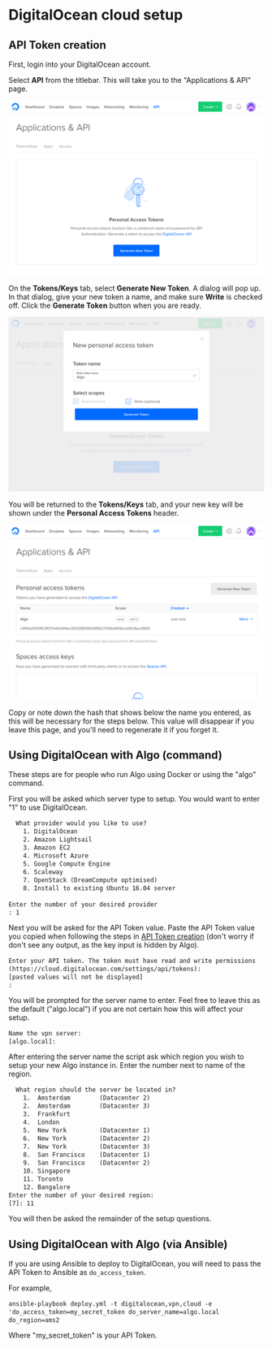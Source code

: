 # DigitalOcean cloud setup

## API Token creation

First, login into your DigitalOcean account.

Select **API** from the titlebar. This will take you to the "Applications & API" page.

![The Applications & API page](/docs/images/do-api.png)

On the **Tokens/Keys** tab, select **Generate New Token**. A dialog will pop up. In that dialog, give your new token a name, and make sure **Write** is checked off. Click the **Generate Token** button when you are ready.

![The new token dialog, showing a form requesting a name and confirmation on the scope for the new token.](/docs/images/do-new-token.png)

You will be returned to the **Tokens/Keys** tab, and your new key will be shown under the **Personal Access Tokens** header. 

![The new token in the listing.](/docs/images/do-view-token.png)

Copy or note down the hash that shows below the name you entered, as this will be necessary for the steps below. This value will disappear if you leave this page, and you'll need to regenerate it if you forget it.

## Using DigitalOcean with Algo (command)

These steps are for people who run Algo using Docker or using the "algo" command. 

First you will be asked which server type to setup. You would want to enter "1" to use DigitalOcean. 

```
  What provider would you like to use?
    1. DigitalOcean
    2. Amazon Lightsail
    3. Amazon EC2
    4. Microsoft Azure
    5. Google Compute Engine
    6. Scaleway
    7. OpenStack (DreamCompute optimised)
    8. Install to existing Ubuntu 16.04 server

Enter the number of your desired provider
: 1
```

Next you will be asked for the API Token value. Paste the API Token value you copied when following the steps in [API Token creation](#api-token-creation) (don't worry if don't see any output, as the key input is hidden by Algo).

```
Enter your API token. The token must have read and write permissions (https://cloud.digitalocean.com/settings/api/tokens):
[pasted values will not be displayed]
: 
```

You will be prompted for the server name to enter. Feel free to leave this as the default ("algo.local") if you are not certain how this will affect your setup.

```
Name the vpn server:
[algo.local]: 
```

After entering the server name the script ask which region you wish to setup your new Algo instance in. Enter the number next to name of the region. 

```
  What region should the server be located in?
    1.  Amsterdam        (Datacenter 2)
    2.  Amsterdam        (Datacenter 3)
    3.  Frankfurt
    4.  London
    5.  New York         (Datacenter 1)
    6.  New York         (Datacenter 2)
    7.  New York         (Datacenter 3)
    8.  San Francisco    (Datacenter 1)
    9.  San Francisco    (Datacenter 2)
    10. Singapore
    11. Toronto
    12. Bangalore
Enter the number of your desired region:
[7]: 11
```

You will then be asked the remainder of the setup questions.

## Using DigitalOcean with Algo (via Ansible)

If you are using Ansible to deploy to DigitalOcean, you will need to pass the API Token to Ansible as `do_access_token`.

For example,

    ansible-playbook deploy.yml -t digitalocean,vpn,cloud -e 'do_access_token=my_secret_token do_server_name=algo.local do_region=ams2
    
Where "my_secret_token" is your API Token.
